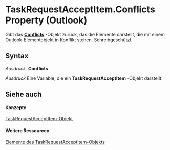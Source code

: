 
# TaskRequestAcceptItem.Conflicts Property (Outlook)

Gibt das  **[Conflicts](c4e1c060-519a-a6d1-8fb2-c7dfa1e3e66f.md)** -Objekt zurück, das die Elemente darstellt, die mit einem Outlook-Elementobjekt in Konflikt stehen. Schreibgeschützt.


## Syntax

 _Ausdruck_. **Conflicts**

 _Ausdruck_ Eine Variable, die ein **TaskRequestAcceptItem** -Objekt darstellt.


## Siehe auch


#### Konzepte


[TaskRequestAcceptItem-Objekt](a2905f72-0a67-b07d-7f85-84fe4de17c25.md)
#### Weitere Ressourcen


[Elemente des TaskRequestAcceptItem-Objekts](http://msdn.microsoft.com/library/fe91c4cc-f505-11d8-0d0a-84fc4d355651%28Office.15%29.aspx)